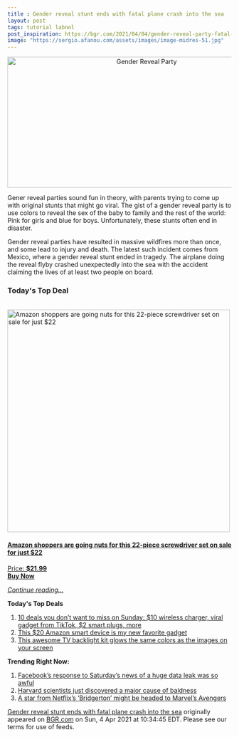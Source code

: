 ```yaml
---
title : Gender reveal stunt ends with fatal plane crash into the sea
layout: post
tags: tutorial labnol
post_inspiration: https://bgr.com/2021/04/04/gender-reveal-party-fatal-plane-crash-sea-cancun-mexico/
image: "https://sergio.afanou.com/assets/images/image-midres-51.jpg"
---
```


<center><a href="https://bgr.com/2021/04/04/gender-reveal-party-fatal-plane-crash-sea-cancun-mexico/" class="bgr-rss-featured-image bgr-rss-test-class"><img loading="lazy" width="610" height="294" src="https://bgr.com/wp-content/uploads/2021/04/gender-reveal-party.jpg?quality=70&amp;strip=all&amp;w=610" class="attachment-feed_normal size-feed_normal wp-post-image" alt="Gender Reveal Party" loading="lazy" srcset="https://bgr.com/wp-content/uploads/2021/04/gender-reveal-party.jpg 1600w, https://bgr.com/wp-content/uploads/2021/04/gender-reveal-party.jpg?resize=150,72 150w, https://bgr.com/wp-content/uploads/2021/04/gender-reveal-party.jpg?resize=300,145 300w, https://bgr.com/wp-content/uploads/2021/04/gender-reveal-party.jpg?resize=768,371 768w, https://bgr.com/wp-content/uploads/2021/04/gender-reveal-party.jpg?resize=1024,494 1024w, https://bgr.com/wp-content/uploads/2021/04/gender-reveal-party.jpg?resize=1536,741 1536w, https://bgr.com/wp-content/uploads/2021/04/gender-reveal-party.jpg?resize=610,294 610w, https://bgr.com/wp-content/uploads/2021/04/gender-reveal-party.jpg?resize=664,320 664w, https://bgr.com/wp-content/uploads/2021/04/gender-reveal-party.jpg?resize=1200,579 1200w, https://bgr.com/wp-content/uploads/2021/04/gender-reveal-party.jpg?resize=782,377 782w, https://bgr.com/wp-content/uploads/2021/04/gender-reveal-party.jpg?resize=827,399 827w, https://bgr.com/wp-content/uploads/2021/04/gender-reveal-party.jpg?resize=800,386 800w" sizes="(max-width: 610px) 100vw, 610px" title="Gender Reveal Party" /></a></center><p>Gener reveal parties sound fun in theory, with parents trying to come up with original stunts that might go viral. The gist of a gender reveal party is to use colors to reveal the sex of the baby to family and the rest of the world: Pink for girls and blue for boys. Unfortunately, these stunts often end in disaster.</p>
<p>Gender reveal parties have resulted in massive wildfires more than once, and some lead to injury and death. The latest such incident comes from Mexico, where a gender reveal stunt ended in tragedy. The airplane doing the reveal flyby crashed unexpectedly into the sea with the accident claiming the lives of at least two people on board.</p>
<h3>Today's Top Deal</h3>
<p><a href="https://www.amazon.com/dp/B08N66W9WG?tag=b0c55topdeals-20"><br><img height="500px" width="500px" src="https://m.media-amazon.com/images/I/51Zhst0pADL.jpg" alt="Amazon shoppers are going nuts for this 22-piece screwdriver set on sale for just $22"><br></a></p>
<h4><a href="https://www.amazon.com/dp/B08N66W9WG?tag=b0c55rss-20">Amazon shoppers are going nuts for this 22-piece screwdriver set on sale for just $22</a></h4>
<p><a href="https://www.amazon.com/dp/B08N66W9WG?tag=b0c55rss-20">Price: <strong>$21.99</strong></a><br><strong><a href="https://www.amazon.com/dp/B08N66W9WG?tag=b0c55rss-20">Buy Now</a></strong></p>
<p><a href="https://bgr.com/2021/04/04/gender-reveal-party-fatal-plane-crash-sea-cancun-mexico/" class="more-link"><em>Continue reading...</em></a></p>

<p><strong>Today's Top Deals</strong></p>
<ol>
<li><a href="https://bgr.com/2021/04/04/amazon-deals-of-the-day-on-apr-4-2021/?utm_source=rss&#038;utm_campaign=topdeals">10 deals you don&#8217;t want to miss on Sunday: $10 wireless charger, viral gadget from TikTok, $2 smart plugs, more</a></li>
<li><a href="https://bgr.com/2021/04/02/best-amazon-devices-dash-smart-shelf-deals/?utm_source=rss&#038;utm_campaign=topdeals">This $20 Amazon smart device is my new favorite gadget</a></li>
<li><a href="https://bgr.com/2019/09/26/tv-backlight-kit-on-amazon-ambilight/?utm_source=rss&#038;utm_campaign=topdeals">This awesome TV backlight kit glows the same colors as the images on your screen</a></li>
</ol>

<p><strong>Trending Right Now:</strong></p>
<ol>
<li><a href="https://bgr.com/2021/04/03/facebook-data-leak-533-million-user-records-leaked-online/">Facebook’s response to Saturday’s news of a huge data leak was so awful</a></li>
<li><a href="https://bgr.com/2021/04/03/hair-loss-cure-mice-study/">Harvard scientists just discovered a major cause of baldness</a></li>
<li><a href="https://bgr.com/2021/04/04/marvel-movies-rumors-black-panther-2-rege-jean-page-bridgerton/">A star from Netflix&#8217;s &#8216;Bridgerton&#8217; might be headed to Marvel&#8217;s Avengers</a></li>
</ol>
<p><a href="https://bgr.com/2021/04/04/gender-reveal-party-fatal-plane-crash-sea-cancun-mexico/">Gender reveal stunt ends with fatal plane crash into the sea</a> originally appeared on <a href="http://bgr.com">BGR.com</a> on Sun, 4 Apr 2021 at 10:34:45 EDT. Please see our terms for use of feeds.</p>